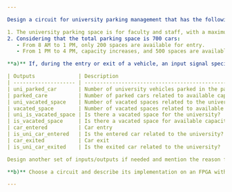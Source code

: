 ```yaml
---

Design a circuit for university parking management that has the following capabilities:

1. The university parking space is for faculty and staff, with a maximum capacity of 500 cars.
2. Considering that the total parking space is 700 cars:
   - From 8 AM to 1 PM, only 200 spaces are available for entry.
   - From 1 PM to 4 PM, capacity increases, and 500 spaces are available for entry.

**a)** If, during the entry or exit of a vehicle, an input signal specifies the type of vehicle (university or not), describe the circuit using Verilog (or another hardware description language) that has the following inputs and outputs:

| Outputs              | Description                                              |
| -------------------- | -------------------------------------------------------- |
| uni_parked_car       | Number of university vehicles parked in the parking lot. |
| parked_care          | Number of parked cars related to available capacity.     |
| uni_vacated_space    | Number of vacated spaces related to the university.      |
| vacated_space        | Number of vacated spaces related to available capacity.  |
| uni_is_vacated_space | Is there a vacated space for the university?             |
| is_vacated_space     | Is there a vacated space for available capacity?         |
| car_entered          | Car entry                                                |
| is_uni_car_entered   | Is the entered car related to the university?            |
| car_exited           | Car exit                                                 |
| is_uni_car_exited    | Is the exited car related to the university?             |

Design another set of inputs/outputs if needed and mention the reason for it to ensure proper functionality.

**b)** Choose a circuit and describe its implementation on an FPGA with proper reasoning.

---
```


<!-- # Question

---

Design a 512-bit processor with the following three components:

1. A register file with 4 512-bit registers named A1 to A4 that can store data. This register file should be capable of performing addition and multiplication operations with inputs from A1 and A2, outputting the result in A3. The output from A3 should be able to be transferred to A4.
2. A memory with a depth of 512 and a width of 32 bits. This memory should be capable of storing 16 consecutive addresses from memory in one instruction cycle.
3. A set of instructions for this processor that includes:
   - Storing data from one of the registers into memory
   - Loading data from memory into one of the registers
   - Adding and multiplying data from the registers and storing the result back into one of the registers

Design your circuit and ensure its correctness by testing it for edge cases. Pay attention to additional requirements like flags and processor states.

--- -->
